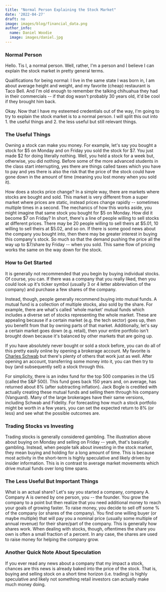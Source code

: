 ```yaml
---
title: "Normal Person Explaining the Stock Market"
date: '2022-04-27'
draft: no
image: images/blog/financial_data.png
author_info:
  name: Daniel Woodie
  image: images/daniel.jpg
---
```



<!-- Bring in any external libraries -->
<script src="https://unpkg.com/intersection-observer"></script>
<script src="https://unpkg.com/scrollama"></script>
<script src="https://d3js.org/d3.v6.js"></script>
<script src=//cdnjs.cloudflare.com/ajax/libs/seedrandom/2.3.10/seedrandom.min.js></script>


<!-- Ezoic - under_page_title - under_page_title -->
<div id="ezoic-pub-ad-placeholder-105"> </div>
<!-- End Ezoic - under_page_title - under_page_title -->

  
### Normal Person

Hello. Tis I, a normal person. Well, rather, I'm a person and I believe I can explain the stock market in pretty general terms.

Qualifications for being normal: I live in the same state I was born in, I am about average height and weight, and my favorite (cheap) restaurant is Taco Bell. And I'm old enough to remember the talking chihuahua they had in their commercials -- if that dog wasn't probably 30 years old, it'd be cool if they brought him back. 

<!-- Ezoic - in_content1 - mid_content -->
<div id="ezoic-pub-ad-placeholder-113"> </div>
<!-- End Ezoic - in_content1 - mid_content -->

Okay. Now that I have my esteemed credentials out of the way, I'm going to try to explain the stock market is to a normal person. I will split this out into 1. the useful things and 2. the less useful but still relevant things. 

### The Useful Things

Owning a stock can make you money. For example, let's say you bought a stock for $5 on Monday and on Friday you sold the stock for $7. You just made $2 for doing literally nothing. Well, you held a stock for a week but, otherwise, you did nothing. Before some of the more advanced students in the class start interrupting, yes there are things called taxes which you have to pay and yes there is also the risk that the price of the stock could have gone down in the amount of time (meaning you lost money when you sold it).

<!-- Ezoic - in_content2 - long_content -->
<div id="ezoic-pub-ad-placeholder-114"> </div>
<!-- End Ezoic - in_content2 - long_content -->

How does a stocks price change? In a simple way, there are markets where stocks are bought and sold. This market is very different from a super market where prices are static, instead prices change rapidly -- sometimes multiple times in a second. The mechanics of how this works aside, you might imagine that same stock you bought for $5 on Monday. How did it become $7 on Friday? In short, there's a line of people willing to sell stocks at different prices. There may be 20 people willing to sell theirs at $5.01, 10 willing to sell theirs at $5.02, and so on. If there is some good news about the company you bought into, then there may be greater interest in buying this company's stock. So much so that the demand pushing the price all the way up to $7/share by Friday -- when you sold. This same flow of pricing works the same on the way down for the stock.

### How to Get Started

It is generally not recommended that you begin by buying individual stocks. Of course, you can. If there was a company that you really liked, then you could look up it's ticker symbol (usually 3 or 4 letter abbreviation of the company) and purchase a few shares of the company. 

<!-- Ezoic - in_content3 - longer_content -->
<div id="ezoic-pub-ad-placeholder-115"> </div>
<!-- End Ezoic - in_content3 - longer_content -->

Instead, though, people generally recommend buying into mutual funds. A mutual fund is a collection of multiple stocks, also sold by the share. For example, there are what's called 'whole market' mutual funds which includes a diverse set of stocks representing the whole market. These are appealing because if a certain market (e.g. the tech sector) goes up, then you benefit from that by owning parts of that market. Additionally, let's say a certain market goes down (e.g. retail), then your entire portfolio isn't brought down because it's balanced by other markets that are going up. 

If you have absolutely never bought or sold a stock before, you can do all of this pretty easily online by opening a brokerage account. My favorite is [Charles Schwab](https://www.schwab.com) but there's plenty of others that work just as well. After opening an account, transferring some money into it, you can then try to buy (and subsequently sell) a stock through this.

<!-- Ezoic - in_content4 - longest_content -->
<div id="ezoic-pub-ad-placeholder-116"> </div>
<!-- End Ezoic - in_content4 - longest_content -->

For simplicity, there is an index fund for the top 500 companies in the US (called the S&P 500). This fund goes back 150 years and, on average, has returned about 8% (after subtracting inflation). Jack Bogle is credited with actually creating these mutual funds and selling them through his company (Vanguard). Many of the large brokerages have their same versions, including Schwab and Fidelity. For forecasting how much a stock portfolio might be worth in a few years, you can set the expected return to 8% (or less) and see what the possible outcomes are.

### Trading Stocks vs Investing

Trading stocks is generally considered gambling. The illustration above about buying on Monday and selling on Friday -- yeah, that's basically gambling. Instead, when people talk about investing in the stock market, they mean buying and holding for a long amount of time. This is because most activity in the short-term is highly speculative and likely driven by insider information. This is in contrast to average market movements which drive mutual funds over long time spans. 

### The Less Useful But Important Things

What is an actual share? Let's say you started a company, company A. Company A is owned by one person, you -- the founder. You grow the company to a point but then realize that you need additional money to reach your goals of growing faster. To raise money, you decide to sell off some % of the company (or shares of the company). You find one willing buyer (or maybe multiple) that will pay you a nominal price (usually some multiple of annual revenue) for their share/part of the company. This is generally how shares work. When dealing with stocks, though, oftentimes the share you own is often a small fraction of a percent. In any case, the shares are used to raise money for helping the company grow. 

### Another Quick Note About Speculation

If you ever read any news about a company that my impact a stock, chances are this news is already baked into the price of the stock. That is, buying and selling stock on a short time horizon (i.e. trading) is highly speculative and likely not something retail investors can actually make much money doing. 

<!-- Ezoic - in_content5 - incontent_5 -->
<div id="ezoic-pub-ad-placeholder-117"> </div>
<!-- End Ezoic - in_content5 - incontent_5 -->




<!-- Ezoic - bottom_of_page - bottom_of_page -->
<div id="ezoic-pub-ad-placeholder-101"> </div>
<!-- End Ezoic - bottom_of_page - bottom_of_page -->
